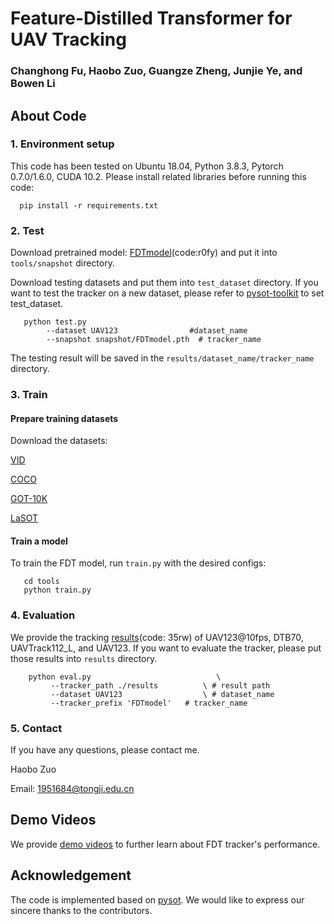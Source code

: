 # Feature-Distilled Transformer for UAV Tracking
### Changhong Fu, Haobo Zuo, Guangze Zheng, Junjie Ye, and Bowen Li
## About Code
### 1. Environment setup
This code has been tested on Ubuntu 18.04, Python 3.8.3, Pytorch 0.7.0/1.6.0, CUDA 10.2. Please install related libraries before running this code:

      pip install -r requirements.txt
### 2. Test
Download pretrained model: [FDTmodel](https://pan.baidu.com/s/1fTM66ZzcCQjPGg1_2-bDiA)(code:r0fy) and put it into `tools/snapshot` directory.

Download testing datasets and put them into `test_dataset` directory. If you want to test the tracker on a new dataset, please refer to [pysot-toolkit](https://github.com/StrangerZhang/pysot-toolkit.git) to set test_dataset.

       python test.py 
	        --dataset UAV123                #dataset_name
	        --snapshot snapshot/FDTmodel.pth  # tracker_name
	
The testing result will be saved in the `results/dataset_name/tracker_name` directory.
### 3. Train
#### Prepare training datasets

Download the datasets:

[VID](https://image-net.org/challenges/LSVRC/2017/)
 
[COCO](https://cocodataset.org/#home)

[GOT-10K](http://got-10k.aitestunion.com/downloads)

[LaSOT](http://vision.cs.stonybrook.edu/~lasot/)

#### Train a model

To train the FDT model, run `train.py` with the desired configs:

       cd tools
       python train.py

### 4. Evaluation
We provide the tracking [results](https://pan.baidu.com/s/1PoKNWFKJ40Loeu_E1GJuPQ)(code: 35rw) of UAV123@10fps, DTB70, UAVTrack112_L, and UAV123. If you want to evaluate the tracker, please put those results into `results` directory.

        python eval.py 	                          \
	         --tracker_path ./results          \ # result path
	         --dataset UAV123                  \ # dataset_name
	         --tracker_prefix 'FDTmodel'   # tracker_name
### 5. Contact
If you have any questions, please contact me.

Haobo Zuo

Email: <1951684@tongji.edu.cn>
## Demo Videos
We provide [demo videos](https://youtu.be/X-Js1hNL5JY) to further learn about FDT tracker's performance.
## Acknowledgement
The code is implemented based on [pysot](https://github.com/STVIR/pysot.git). We would like to express our sincere thanks to the contributors.
